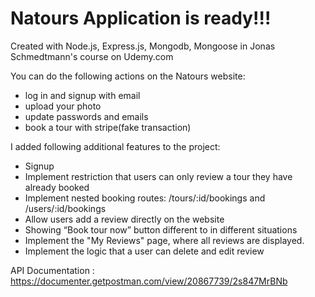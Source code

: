 # Natours Application is ready!!!

Created with Node.js, Express.js, Mongodb, Mongoose in Jonas Schmedtmann's course on Udemy.com

You can do the following actions on the Natours website:

-   log in and signup with email
-   upload your photo
-   update passwords and emails
-   book a tour with stripe(fake transaction)

I added following additional features to the project:

-   Signup
-   Implement restriction that users can only review a tour they have already booked
-   Implement nested booking routes: /tours/:id/bookings and /users/:id/bookings
-   Allow users add a review directly on the website
-   Showing “Book tour now” button different to in different situations
-   Implement the "My Reviews" page, where all reviews are displayed.
-   Implement the logic that a user can delete and edit review

API Documentation : https://documenter.getpostman.com/view/20867739/2s847MrBNb
